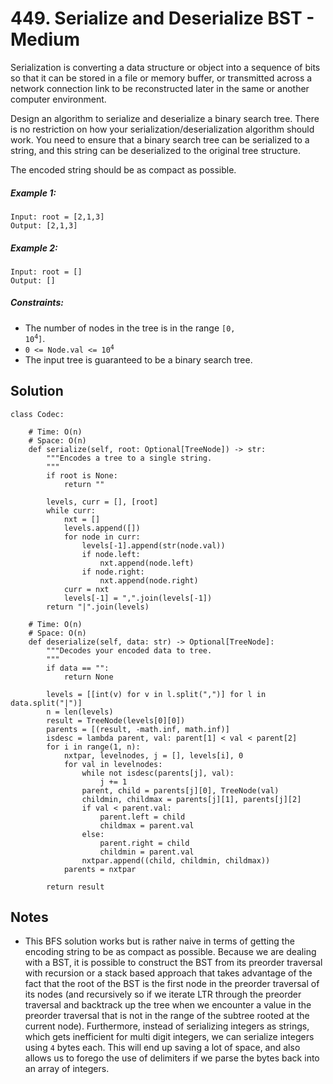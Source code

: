 # 449. Serialize and Deserialize BST - Medium

Serialization is converting a data structure or object into a sequence of bits so that it can be stored in a file or memory buffer, or transmitted across a network connection link to be reconstructed later in the same or another computer environment.

Design an algorithm to serialize and deserialize a binary search tree. There is no restriction on how your serialization/deserialization algorithm should work. You need to ensure that a binary search tree can be serialized to a string, and this string can be deserialized to the original tree structure.

The encoded string should be as compact as possible.

##### Example 1:

```
Input: root = [2,1,3]
Output: [2,1,3]
```

##### Example 2:

```
Input: root = []
Output: []
```

##### Constraints:

- The number of nodes in the tree is in the range <code>[0, 10<sup>4</sup>]</code>.
- <code>0 <= Node.val <= 10<sup>4</sup></code>
- The input tree is guaranteed to be a binary search tree.

## Solution

```
class Codec:

    # Time: O(n)
    # Space: O(n)
    def serialize(self, root: Optional[TreeNode]) -> str:
        """Encodes a tree to a single string.
        """
        if root is None:
            return ""

        levels, curr = [], [root]
        while curr:
            nxt = []
            levels.append([])
            for node in curr:
                levels[-1].append(str(node.val))
                if node.left:
                    nxt.append(node.left)
                if node.right:
                    nxt.append(node.right)
            curr = nxt
            levels[-1] = ",".join(levels[-1])
        return "|".join(levels)
        
    # Time: O(n)
    # Space: O(n)
    def deserialize(self, data: str) -> Optional[TreeNode]:
        """Decodes your encoded data to tree.
        """
        if data == "":
            return None

        levels = [[int(v) for v in l.split(",")] for l in data.split("|")]
        n = len(levels)
        result = TreeNode(levels[0][0])
        parents = [(result, -math.inf, math.inf)]
        isdesc = lambda parent, val: parent[1] < val < parent[2]
        for i in range(1, n):
            nxtpar, levelnodes, j = [], levels[i], 0
            for val in levelnodes:
                while not isdesc(parents[j], val):
                    j += 1
                parent, child = parents[j][0], TreeNode(val)
                childmin, childmax = parents[j][1], parents[j][2]
                if val < parent.val:
                    parent.left = child
                    childmax = parent.val
                else:
                    parent.right = child
                    childmin = parent.val
                nxtpar.append((child, childmin, childmax))
            parents = nxtpar

        return result
```

## Notes
- This BFS solution works but is rather naive in terms of getting the encoding string to be as compact as possible. Because we are dealing with a BST, it is possible to construct the BST from its preorder traversal with recursion or a stack based approach that takes advantage of the fact that the root of the BST is the first node in the preorder traversal of its nodes (and recursively so if we iterate LTR through the preorder traversal and backtrack up the tree when we encounter a value in the preorder traversal that is not in the range of the subtree rooted at the current node). Furthermore, instead of serializing integers as strings, which gets inefficient for multi digit integers, we can serialize integers using `4` bytes each. This will end up saving a lot of space, and also allows us to forego the use of delimiters if we parse the bytes back into an array of integers.